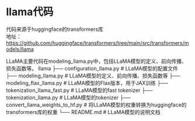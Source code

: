 # llama代码
代码来源于huggingface的transformers库  
地址：https://github.com/huggingface/transformers/tree/main/src/transformers/models/llama  

LLaMA主要代码在modeling_llama.py中，包括LLaMA模型的定义、前向传播、损失函数等。
llama
├── configuration_llama.py  # LLaMA模型的配置文件
├── modeling_llama.py  # LLaMA模型的定义、前向传播、损失函数等
├── modeling_flax_llama.py  # LLaMA模型的Flax版本，用于JAX训练
├── tokenization_llama_fast.py  # LLaMA模型的fast tokenizer
├── tokenization_llama.py  # LLaMA模型的tokenizer
├── convert_llama_weights_to_hf.py  # 将LLaMA模型的权重转换为huggingface的transformers库的权重
└── README.md  # LLaMA模型的说明文档

